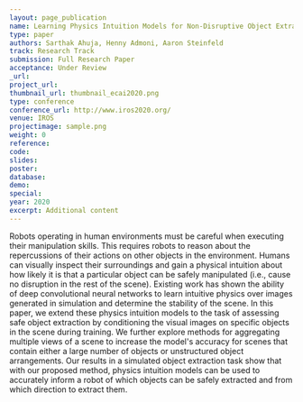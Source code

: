 ```yaml
---
layout: page_publication
name: Learning Physics Intuition Models for Non-Disruptive Object Extraction from Clutter
type: paper
authors: Sarthak Ahuja, Henny Admoni, Aaron Steinfeld
track: Research Track
submission: Full Research Paper
acceptance: Under Review
_url:
project_url: 
thumbnail_url: thumbnail_ecai2020.png
type: conference
conference_url: http://www.iros2020.org/
venue: IROS
projectimage: sample.png
weight: 0
reference: 
code:
slides: 
poster: 
database: 
demo: 
special: 
year: 2020
excerpt: Additional content
---
```

Robots operating in human environments must be careful when executing their manipulation skills. This requires robots to reason about the repercussions of their actions on other objects in the environment. Humans can visually inspect their surroundings and gain a physical intuition about how likely it is that a particular object can be safely manipulated (i.e., cause no disruption in the rest of the scene). Existing work has shown the ability of deep convolutional neural networks to learn intuitive physics over images generated in simulation and determine the stability of the scene. In this paper, we extend these physics intuition models to the task of assessing safe object extraction by conditioning the visual images on specific objects in the scene during training. We further explore methods for aggregating multiple views of a scene to increase the model's accuracy for scenes that contain either a large number of objects or unstructured object arrangements. Our results in a simulated object extraction task show that with our proposed method, physics intuition models can be used to accurately inform a robot of which objects can be safely extracted and from which direction to extract them.
